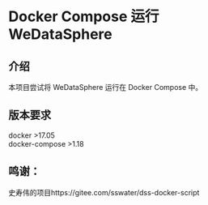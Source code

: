 # Docker Compose 运行 WeDataSphere
## 介绍
本项目尝试将 WeDataSphere 运行在 Docker Compose 中。

## 版本要求
docker >17.05  
docker-compose >1.18  

## 鸣谢：
史寿伟的项目https://gitee.com/sswater/dss-docker-script